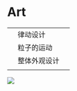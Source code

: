 # Art

|   |        |   |
|---|--------|---|
|   | 律动设计   |   |
|   | 粒子的运动  |   |
|   | 整体外观设计 |   |
|   |        |   |

![](丝杠.png)